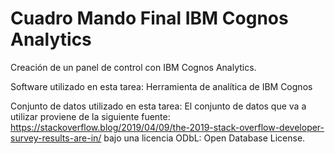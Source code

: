 # Cuadro Mando Final IBM Cognos Analytics

Creación de un panel de control con IBM Cognos Analytics.  

Software utilizado en esta tarea: Herramienta de analítica de IBM Cognos

Conjunto de datos utilizado en esta tarea: 
El conjunto de datos que va a utilizar proviene de la siguiente fuente: https://stackoverflow.blog/2019/04/09/the-2019-stack-overflow-developer-survey-results-are-in/ bajo una licencia ODbL: Open Database License.



